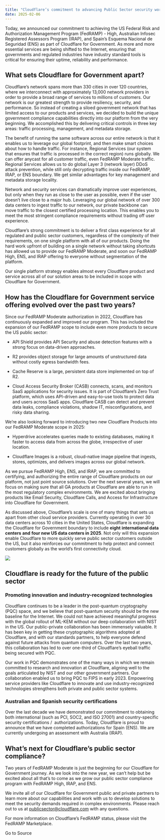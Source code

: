 ```yaml
---
title: "Cloudflare’s commitment to advancing Public Sector security worldwide by pursuing FedRAMP High, IRAP, and ENS"
date: 2025-02-06
---
```


Today, we announced our commitment to achieving the US Federal Risk and Authorization Management Program (FedRAMP) - High, Australian Infosec Registered Assessors Program (IRAP), and Spain’s Esquema Nacional de Seguridad (ENS) as part of Cloudflare for Government. As more and more essential services are being shifted to the Internet, ensuring that governments and regulated industries have industry standard tools is critical for ensuring their uptime, reliability and performance.

## What sets Cloudflare for Government apart?

Cloudflare’s network spans more than 330 cities in over 120 countries, where we interconnect with approximately 13,000 network providers in order to provide a broad range of services to millions of customers. Our network is our greatest strength to provide resiliency, security, and performance. So instead of creating a siloed government network that has limited access to our products and services, we decided to build the unique government compliance capabilities directly into our platform from the very beginning. We accomplished this by delivering critical controls in three key areas: traffic processing, management, and metadata storage.

The benefit of running the same software across our entire network is that it enables us to leverage our global footprint, and then make smart choices about how to handle traffic. For instance, Regional Services (our system that ensures that traffic is processed in the correct region) runs globally. We can offer anycast for all customer traffic, even FedRAMP Moderate traffic. Regional Services allows us to do global Layer 3 (network layer) DDoS attack prevention, while still only decrypting traffic inside our FedRAMP, IRAP, or ENS boundary. We get similar advantages for key management and metadata storage locality. 

Network and security services can dramatically improve user experiences, but only when they run as close to the user as possible, even if the user doesn’t live close to a major hub. Leveraging our global network of over 300 data centers to ingest traffic to our network, our private backbone can move traffic to the closest certified processing location. This enables you to meet the most stringent compliance requirements without trading off user experience.

Cloudflare’s strong commitment is to deliver a first class experience for all regulated and public sector customers, regardless of the complexity of their requirements, on one single platform with all of our products. Doing the hard work upfront of building on a single network without taking shortcuts has allowed us to provide our FedRAMP Moderate, and soon our FedRAMP High, ENS, and IRAP offering to everyone without segmentation of the platform.

Our single platform strategy enables almost every Cloudflare product and service across all of our solution areas to be included in scope with Cloudflare for Government. 

## How has the Cloudflare for Government service offering evolved over the past two years?

Since our FedRAMP Moderate authorization in 2022, Cloudflare has continuously expanded and improved our program. This has included the expansion of our FedRAMP scope to include even more products to secure the US public sector:

- API Shield provides API Security and abuse detection features with a strong focus on data-driven approaches.
    
- R2 provides object storage for large amounts of unstructured data without costly egress bandwidth fees.
    
- Cache Reserve is a large, persistent data store implemented on top of R2. 
    
- Cloud Access Security Broker (CASB) connects, scans, and monitors SaaS applications for security issues. It is part of Cloudflare’s Zero Trust platform, which uses API-driven and easy-to-use tools to protect data and users across SaaS apps. Cloudflare CASB can detect and prevent data leaks, compliance violations, shadow IT, misconfigurations, and risky data sharing.
    

We’re also looking forward to introducing two new Cloudflare Products into our FedRAMP Moderate scope in 2025:

- Hyperdrive accelerates queries made to existing databases, making it faster to access data from across the globe, irrespective of user location.
    
- Cloudflare Images is a robust, cloud-native image pipeline that ingests, stores, optimizes, and delivers images across our global network.
    

As we pursue FedRAMP High, ENS, and IRAP, we are committed to certifying, and authorizing the entire range of Cloudflare products on our platform, not just point source solutions. Over the next several years, we will focus on making sure that all GA products at Cloudflare are able to run in the most regulatory complex environments. We are excited about bringing products like Email Security, Cloudflare Calls, and Access for Infrastructure into Cloudflare for Government.

As discussed above, Cloudflare’s scale is one of many things that sets us apart from other cloud service providers. Currently operating in over 30 data centers across 10 cities in the United States, Cloudflare is expanding the Cloudflare for Government boundary to include **eight** **international data centers** **and** **four new US data centers in 2025**. Not only will this expansion enable Cloudflare to more quickly serve public sector customers outside the US, but it also reinforces our commitment to help protect and connect customers globally as the world’s first connectivity cloud.

![](https://cf-assets.www.cloudflare.com/zkvhlag99gkb/590gI6z903JkJF8fvbOJ7e/93886f0d22540e92a65bec9c426e946e/image2.png)

## Cloudflare is ready for the future of the public sector

### Promoting innovation and industry-recognized technologies 

Cloudflare continues to be a leader in the post-quantum cryptography (PQC) space, and we believe that post-quantum security should be the new baseline for the Internet. We could not have achieved meaningful progress with the global rollout of ML-KEM without our deep collaboration with NIST in the US. Our public-private collaboration has been immensely valuable. It has been key in getting these cryptographic algorithms adopted at Cloudflare, and with our standards partners, to help everyone defend against future attacks from quantum computers. Over the last two years, this collaboration has led to over one-third of Cloudflare’s eyeball traffic being secured with PQC.  

Our work in PQC demonstrates one of the many ways in which we remain committed to research and innovation at Cloudflare, aligning well to the goals articulated by NIST and our other government partners. Our collaboration enabled us to bring PQC to FIPS in early 2023. Empowering service providers like Cloudflare to innovate and use industry-recognized technologies strengthens both private and public sector systems. 

### Australian and Spanish security certifications  

Over the last decade we have demonstrated our commitment to obtaining both international (such as PCI, SOC2, and ISO 27001) and country-specific security certifications /  authorizations. Today, Cloudflare is proud to announce that we have completed authorizations for Spain (ENS). We are currently undergoing an assessment with Australia (IRAP). 

## What’s next for Cloudflare’s public sector compliance?

Two years of FedRAMP Moderate is just the beginning for our Cloudflare for Government journey. As we look into the new year, we can’t help but be excited about all that’s to come as we grow our public sector compliance program with FedRAMP High, IRAP, and ENS.

We invite all of our Cloudflare for Government public and private partners to learn more about our capabilities and work with us to develop solutions to meet the security demands required in complex environments. Please reach out to us at publicsector@cloudflare.com with any questions.

For more information on Cloudflare’s FedRAMP status, please visit the FedRAMP Marketplace.

Go to Source
